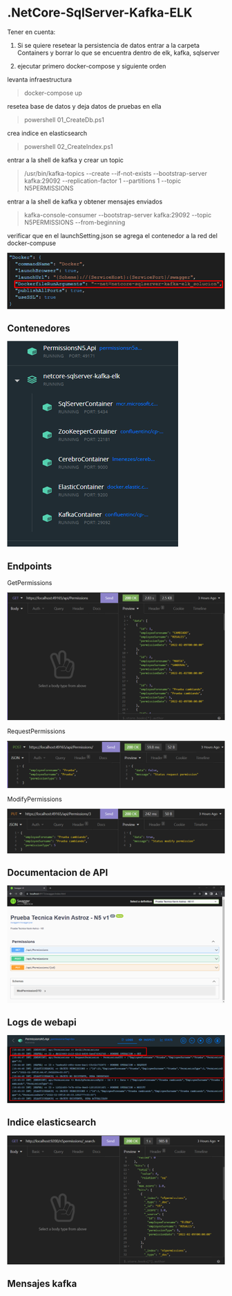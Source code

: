 # .NetCore-SqlServer-Kafka-ELK

Tener en cuenta:

1. Si se quiere resetear la persistencia de datos entrar a la carpeta Containers y borrar lo que se encuentra dentro de elk, kafka, sqlserver

2. ejecutar primero docker-compose y siguiente orden

levanta infraestructura
> docker-compose up

resetea base de datos y deja datos de pruebas en ella
> powershell 01_CreateDb.ps1

crea indice en elasticsearch
> powershell 02_CreateIndex.ps1

entrar a la shell de kafka y crear un topic
> /usr/bin/kafka-topics --create --if-not-exists  --bootstrap-server kafka:29092 --replication-factor 1 --partitions 1 --topic N5PERMISSIONS

entrar a la shell de kafka y obtener mensajes enviados
> kafka-console-consumer --bootstrap-server kafka:29092 --topic N5PERMISSIONS --from-beginning

verificar que en el launchSetting.json se agrega el contenedor a la red del docker-compuse

![imagen](img/launch.png)

## Contenedores

![imagen](img/Contenedores.png)

## Endpoints

GetPermissions

![imagen](img/GetPermissions.png)

RequestPermissions

![imagen](img/RequestPermissions.png)

ModifyPermissions

![imagen](img/ModifyPermissions.png)

## Documentacion de API

![imagen](img/Swagger.png)
## Logs de webapi

![imagen](img/LogsAplicacion.png)
## Indice elasticsearch
![imagen](img/IndicesELK.png)
## Mensajes kafka